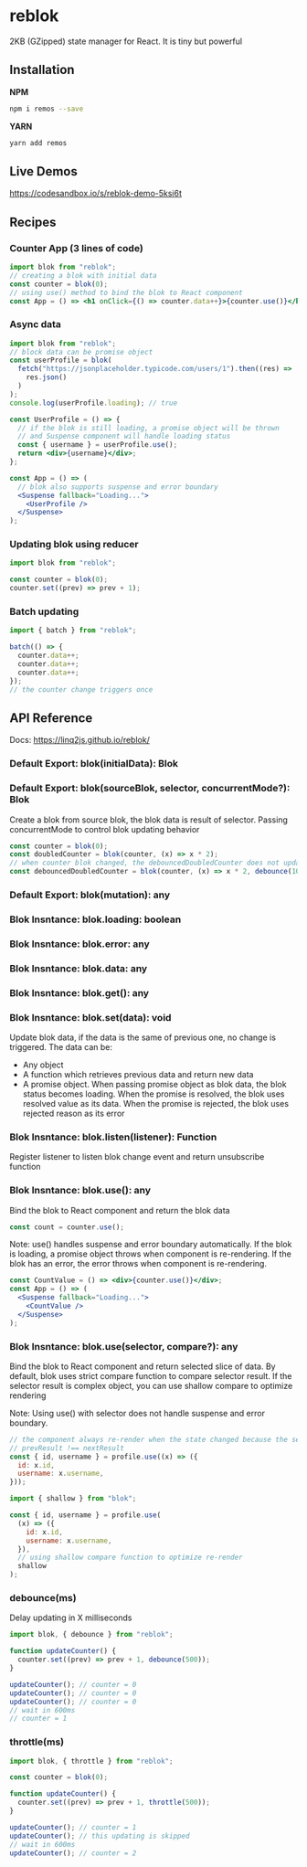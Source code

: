 # reblok

2KB (GZipped) state manager for React. It is tiny but powerful

## Installation

**NPM**

```bash
npm i remos --save
```

**YARN**

```bash
yarn add remos
```

## Live Demos

https://codesandbox.io/s/reblok-demo-5ksi6t

## Recipes

### Counter App (3 lines of code)

```jsx
import blok from "reblok";
// creating a blok with initial data
const counter = blok(0);
// using use() method to bind the blok to React component
const App = () => <h1 onClick={() => counter.data++}>{counter.use()}</h1>;
```

### Async data

```jsx
import blok from "reblok";
// block data can be promise object
const userProfile = blok(
  fetch("https://jsonplaceholder.typicode.com/users/1").then((res) =>
    res.json()
  )
);
console.log(userProfile.loading); // true

const UserProfile = () => {
  // if the blok is still loading, a promise object will be thrown
  // and Suspense component will handle loading status
  const { username } = userProfile.use();
  return <div>{username}</div>;
};

const App = () => (
  // blok also supports suspense and error boundary
  <Suspense fallback="Loading...">
    <UserProfile />
  </Suspense>
);
```

### Updating blok using reducer

```js
import blok from "reblok";

const counter = blok(0);
counter.set((prev) => prev + 1);
```

### Batch updating

```js
import { batch } from "reblok";

batch(() => {
  counter.data++;
  counter.data++;
  counter.data++;
});
// the counter change triggers once
```

## API Reference

Docs: https://linq2js.github.io/reblok/

### Default Export: blok(initialData): Blok

### Default Export: blok(sourceBlok, selector, concurrentMode?): Blok

Create a blok from source blok, the blok data is result of selector. Passing concurrentMode to control blok updating behavior

```js
const counter = blok(0);
const doubledCounter = blok(counter, (x) => x * 2);
// when counter blok changed, the debouncedDoubledCounter does not update immediately, it delays update in 100ms
const debouncedDoubledCounter = blok(counter, (x) => x * 2, debounce(100));
```

### Default Export: blok(mutation): any

### Blok Insntance: blok.loading: boolean

### Blok Insntance: blok.error: any

### Blok Insntance: blok.data: any

### Blok Insntance: blok.get(): any

### Blok Insntance: blok.set(data): void

Update blok data, if the data is the same of previous one, no change is triggered.
The data can be:

- Any object
- A function which retrieves previous data and return new data
- A promise object. When passing promise object as blok data, the blok status becomes loading.
  When the promise is resolved, the blok uses resolved value as its data.
  When the promise is rejected, the blok uses rejected reason as its error

### Blok Insntance: blok.listen(listener): Function

Register listener to listen blok change event and return unsubscribe function

### Blok Insntance: blok.use(): any

Bind the blok to React component and return the blok data

```js
const count = counter.use();
```

Note: use() handles suspense and error boundary automatically.
If the blok is loading, a promise object throws when component is re-rendering.
If the blok has an error, the error throws when component is re-rendering.

```jsx
const CountValue = () => <div>{counter.use()}</div>;
const App = () => (
  <Suspense fallback="Loading...">
    <CountValue />
  </Suspense>
);
```

### Blok Insntance: blok.use(selector, compare?): any

Bind the blok to React component and return selected slice of data.
By default, blok uses strict compare function to compare selector result.
If the selector result is complex object, you can use shallow compare to optimize rendering

Note: Using use() with selector does not handle suspense and error boundary.

```js
// the component always re-render when the state changed because the selector always returns new object
// prevResult !== nextResult
const { id, username } = profile.use((x) => ({
  id: x.id,
  username: x.username,
}));

import { shallow } from "blok";

const { id, username } = profile.use(
  (x) => ({
    id: x.id,
    username: x.username,
  }),
  // using shallow compare function to optimize re-render
  shallow
);
```

### debounce(ms)

Delay updating in X milliseconds

```js
import blok, { debounce } from "reblok";

function updateCounter() {
  counter.set((prev) => prev + 1, debounce(500));
}

updateCounter(); // counter = 0
updateCounter(); // counter = 0
updateCounter(); // counter = 0
// wait in 600ms
// counter = 1
```

### throttle(ms)

```js
import blok, { throttle } from "reblok";

const counter = blok(0);

function updateCounter() {
  counter.set((prev) => prev + 1, throttle(500));
}

updateCounter(); // counter = 1
updateCounter(); // this updating is skipped
// wait in 600ms
updateCounter(); // counter = 2
```
